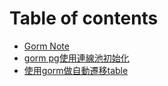 # Table of contents

* [Gorm Note](README.md)
* [gorm pg使用連線池初始化](gorm-pg-shi-yong-lian-xian-chi-chu-shi-hua.md)
* [使用gorm做自動遷移table](shi-yong-gorm-zuo-zi-dong-qian-yi-table.md)
